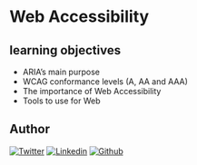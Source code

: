 # Web Accessibility

## learning objectives
- ARIA’s main purpose
- WCAG conformance levels (A, AA and AAA)
- The importance of Web Accessibility
- Tools to use for Web 



## Author

<!-- twitter -->
[![Twitter](https://img.shields.io/twitter/follow/succynice?style=social)](https://twitter.com/succynice) <!-- linkedin --> [![Linkedin](https://img.shields.io/badge/LinkedIn-+26K-blue?style=social&logo=linkedin)](https://www.linkedin.com/in/succynice/) <!-- github --> [![Github](https://img.shields.io/github/followers/succynice?style=social)](https://github.com/succynice/)
